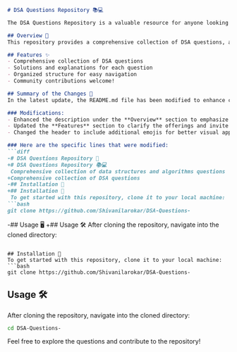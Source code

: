 ```markdown
# DSA Questions Repository 📚💻

The DSA Questions Repository is a valuable resource for anyone looking to improve their understanding of data structures and algorithms through practical questions and solutions. It aims to enhance your coding skills and prepare you for technical interviews.

## Overview 🌟
This repository provides a comprehensive collection of DSA questions, along with solutions and explanations for each question.

## Features ✨
- Comprehensive collection of DSA questions
- Solutions and explanations for each question
- Organized structure for easy navigation
- Community contributions welcome!

## Summary of the Changes 📝
In the latest update, the README.md file has been modified to enhance clarity and structure. Here are the specific changes made:

### Modifications:
- Enhanced the description under the **Overview** section to emphasize the purpose of the repository.
- Updated the **Features** section to clarify the offerings and invite community contributions.
- Changed the header to include additional emojis for better visual appeal.

### Here are the specific lines that were modified:
```diff
-# DSA Questions Repository 📖
+# DSA Questions Repository 📚💻
 Comprehensive collection of data structures and algorithms questions
+Comprehensive collection of DSA questions
-## Installation 🔧
+## Installation 💼
 To get started with this repository, clone it to your local machine:
```bash
git clone https://github.com/Shivanilarokar/DSA-Questions-
```
 
-## Usage 🖥️
+## Usage 🛠️
After cloning the repository, navigate into the cloned directory:
```

## Installation 🔧
To get started with this repository, clone it to your local machine:
```bash
git clone https://github.com/Shivanilarokar/DSA-Questions-
```

## Usage 🛠️
After cloning the repository, navigate into the cloned directory:
```bash
cd DSA-Questions-
```

Feel free to explore the questions and contribute to the repository!
```